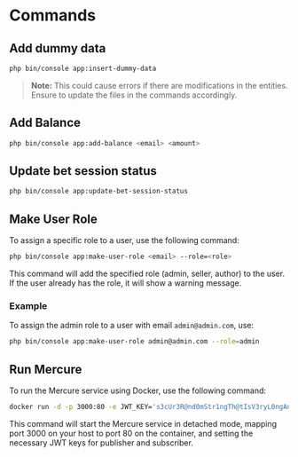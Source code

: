 # Commands

## Add dummy data

```sh
php bin/console app:insert-dummy-data
```

> **Note:** This could cause errors if there are modifications in the entities. Ensure to update the files in the commands accordingly.

## Add Balance

```sh
php bin/console app:add-balance <email> <amount>
```

## Update bet session status

```sh
php bin/console app:update-bet-session-status
```

## Make User Role

To assign a specific role to a user, use the following command:

```sh
php bin/console app:make-user-role <email> --role=<role>
```

This command will add the specified role (admin, seller, author) to the user. If the user already has the role, it will show a warning message.

### Example

To assign the admin role to a user with email `admin@admin.com`, use:

```sh
php bin/console app:make-user-role admin@admin.com --role=admin
```

## Run Mercure

To run the Mercure service using Docker, use the following command:

```sh
docker run -d -p 3000:80 -e JWT_KEY='s3cUr3R@nd0mStr1ngTh@tIsV3ryL0ngAndH@rdToGu3ss' -e MERCURE_PUBLISHER_JWT_KEY='eyJ0eXAiOiJKV1QiLCJhbGciOiJIUzI1NiJ9.eyJpc3MiOiJodHRwczovL2V4YW1wbGUuY29tIiwibWVyY3VyZSI6eyJwdWJsaXNoIjpbIioiXX0sImlhdCI6MTc0MDM4NjA2OC43MDMwNzZ9.1R9whLD9M7CnA8vaXE9yy7nL89G-B38QFDZHL_V4r88' -e MERCURE_SUBSCRIBER_JWT_KEY='eyJ0eXAiOiJKV1QiLCJhbGciOiJIUzI1NiJ9.eyJpc3MiOiJodHRwczovL2V4YW1wbGUuY29tIiwibWVyY3VyZSI6eyJzdWJzY3JpYmUiOlsiKiJdfSwiaWF0IjoxNzQwMzg2MDY4LjcwMzA3Nn0.Qr36anxOcMdw2zF6bwPrPnQcJHfyfUqBD5qlHApceFI' -e ALLOW_ANONYMOUS=1 -e CORS_ALLOWED_ORIGINS='*' dunglas/mercure
```

This command will start the Mercure service in detached mode, mapping port 3000 on your host to port 80 on the container, and setting the necessary JWT keys for publisher and subscriber.


